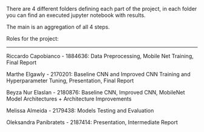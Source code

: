 There are 4 different folders defining each part of the project, in each folder you can find an executed jupyter notebook with results.

The main is an aggregation of all 4 steps.

Roles for the project:
_________________________
Riccardo Capobianco - 1884636: Data Preprocessing, Mobile Net Training, Final Report

Marthe Elgawly - 2170201: Baseline CNN and Improved CNN Training and Hyperparameter Tuning, Presentation, Final Report

Beyza Nur Elaslan - 2180876: Baseline CNN, Improved CNN, MobileNet Model Architectures + Architecture Improvements

Melissa Almeida - 2179438: Models Testing and Evaluation

Oleksandra Panibratets - 2187414: Presentation, Intermediate Report
